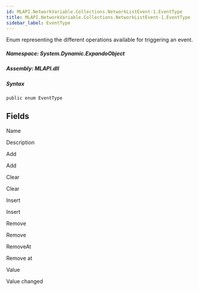 ```yaml
---  
id: MLAPI.NetworkVariable.Collections.NetworkListEvent-1.EventType  
title: MLAPI.NetworkVariable.Collections.NetworkListEvent-1.EventType
sidebar_label: EventType
---
```


<div class="markdown level0 summary">

Enum representing the different operations available for triggering an
event.

</div>

<div class="markdown level0 conceptual">

</div>

##### **Namespace**: System.Dynamic.ExpandoObject

##### **Assembly**: MLAPI.dll

##### Syntax

    public enum EventType

## Fields

Name

Description

Add

Add

Clear

Clear

Insert

Insert

Remove

Remove

RemoveAt

Remove at

Value

Value changed
